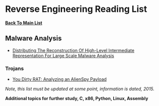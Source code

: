 # Reverse Engineering Reading List

**[Back To Main List](README.md)**

## Malware Analysis

* [Distributing The Reconstruction Of High-Level Intermediate Representation For Large Scale Malware Analysis](https://github.com/REhints/Publications/tree/master/Conferences/BH'2015)

### Trojans
* [You Dirty RAT: Analyzing an AlienSpy Payload](https://www.proofpoint.com/us/threat-insight/post/You-Dirty-RAT)

*Note, this list must be updated at some point, information is dated, 2015.*

**Additional topics for further study, C, x86, Python, Linux, Assembly**

